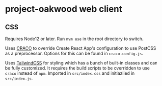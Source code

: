 # project-oakwood web client

## CSS

Requires Node12 or later. Run `nvm use` in the root directory to switch.

Uses [CRACO](https://github.com/gsoft-inc/craco#craco) to override Create React App's configuration to use PostCSS as a preprocessor. Options for this can be found in `craco.config.js`.

Uses [TailwindCSS](https://tailwindcss.com) for styling which has a bunch of built-in classes and can be fully customized. It requires the build scripts to be overridden to use `craco` instead of `npm`. Imported in `src/index.css` and initiazlied in `src/index.js`.